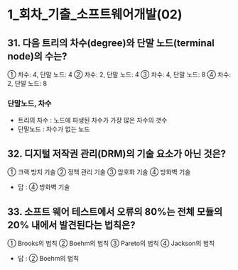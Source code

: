 # 1_회차_기출_소프트웨어개발(02)

## 31. 다음 트리의 차수(degree)와 단말 노드(terminal node)의 수는?
① 차수: 4, 단말 노드: 4
② 차수: 2, 단말 노드: 4
③ 차수: 4, 단말 노드: 8
④ 차수: 2, 단말 노드: 8

### 단말노드, 차수
- 트리의 차수 : 노드에 파생된 차수가 가장 많은 차수의 갯수
- 단말노드 : 차수가 없는 노드

## 32. 디지털 저작권 관리(DRM)의 기술 요소가 아닌 것은?
① 크랙 방지 기술
② 정책 관리 기술
③ 암호화 기술
④ 방화벽 기술
- 답 : ④ 방화벽 기술

## 33. 소프트 웨어 테스트에서 오류의 80%는 전체 모듈의 20% 내에서 발견된다는 법칙은?
① Brooks의 법칙
② Boehm의 법칙
③ Pareto의 법칙
④ Jackson의 법칙
- 답 : ② Boehm의 법칙
